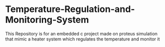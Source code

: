 # Temperature-Regulation-and-Monitoring-System
This Repository is for an embedded c project made on proteus simulation that mimic a heater system which regulates the temperature and monitor it
